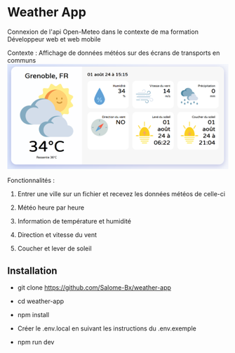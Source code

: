 
# Weather App

Connexion de l'api Open-Meteo dans le contexte de ma formation Développeur web et web mobile

Contexte : Affichage de données météos sur des écrans de transports en communs
![alt text](image.png)

Fonctionnalités :

1. Entrer une ville sur un fichier et recevez les données météos de celle-ci

2. Météo heure par heure

3. Information de température et humidité

4. Direction et vitesse du vent

5. Coucher et lever de soleil





## Installation


  -  git clone https://github.com/Salome-Bx/weather-app

  -  cd weather-app

  -  npm install

  -  Créer le .env.local en suivant les instructions du .env.exemple

  -  npm run dev

